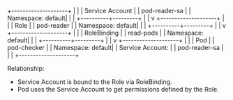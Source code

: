 +--------------------+
|                    |
|  Service Account   |
|  pod-reader-sa     |
|  Namespace: default|
|                    |
+----------+---------+
           |
           |
           v
+--------------------+
|                    |
|       Role         |
|    pod-reader      |
|  Namespace: default|
|                    |
+----------+---------+
           |
           |
           v
+--------------------+
|                    |
|    RoleBinding     |
|    read-pods       |
|  Namespace: default|
|                    |
+----------+---------+
           |
           |
           v
+--------------------+
|                    |
|        Pod         |
|   pod-checker      |
|  Namespace: default|
| Service Account:   |
|  pod-reader-sa     |
|                    |
+--------------------+

Relationship:
- Service Account is bound to the Role via RoleBinding.
- Pod uses the Service Account to get permissions defined by the Role.
